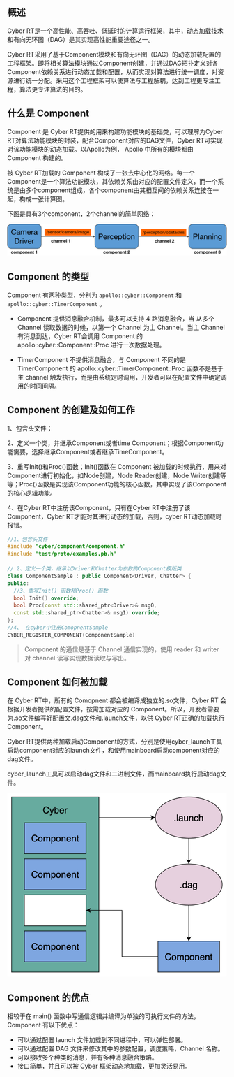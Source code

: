 ## 概述

Cyber RT是一个高性能、高吞吐、低延时的计算运行框架，其中，动态加载技术和有向无环图（DAG）是其实现高性能重要途径之一。

Cyber RT采用了基于Component模块和有向无环图（DAG）的动态加载配置的工程框架。即将相关算法模块通过Component创建，并通过DAG拓扑定义对各Component依赖关系进行动态加载和配置，从而实现对算法进行统一调度，对资源进行统一分配。采用这个工程框架可以使算法与工程解耦，达到工程更专注工程，算法更专注算法的目的。

## 什么是 Component

Component 是 Cyber RT提供的用来构建功能模块的基础类，可以理解为Cyber RT对算法功能模块的封装，配合Component对应的DAG文件，Cyber RT可实现对该功能模块的动态加载。以Apollo为例， Apollo 中所有的模块都由 Component 构建的。

被 Cyber RT加载的 Component 构成了一张去中心化的网络。每一个Component是一个算法功能模块，其依赖关系由对应的配置文件定义，而一个系统是由多个component组成，各个component由其相互间的依赖关系连接在一起，构成一张计算图。

下图是具有3个component，2个channel的简单网络：

![cyber_component_dag](./images/cyber_component_dag.png)

## Component 的类型

Component 有两种类型，分别为 `apollo::cyber::Component` 和 `apollo::cyber::TimerComponent` 。

- Component 提供消息融合机制，最多可以支持 4 路消息融合，当 从多个 Channel 读取数据的时候，以第一个 Channel 为主 Channel。当主 Channel 有消息到达，Cyber RT会调用 Component 的 apollo::cyber::Component::Proc 进行一次数据处理。

- TimerComponent 不提供消息融合，与 Component 不同的是 TimerComponent 的 apollo::cyber::TimerComponent::Proc 函数不是基于主 channel 触发执行，而是由系统定时调用，开发者可以在配置文件中确定调用的时间间隔。

## Component 的创建及如何工作

1、包含头文件；

2、定义一个类，并继承Component或者time Component；根据Component功能需要，选择继承Component或者继承TimeComponent。

3、重写Init()和Proc()函数；Init()函数在 Component 被加载的时候执行，用来对Component进行初始化，如Node创建，Node Reader创建，Node Writer创建等等；Proc()函数是实现该Component功能的核心函数，其中实现了该Component的核心逻辑功能。

4、在Cyber RT中注册该Component，只有在Cyber RT中注册了该Component，Cyber RT才能对其进行动态的加载，否则，cyber RT动态加载时报错。

```cpp
//1、包含头文件
#include "cyber/component/component.h"
#include "test/proto/examples.pb.h"

// 2、定义一个类，继承以Driver和Chatter为参数的Component模版类
class ComponentSample : public Component<Driver, Chatter> {
public:
  //3、重写Init() 函数和Proc() 函数
  bool Init() override;
  bool Proc(const std::shared_ptr<Driver>& msg0,
  const std::shared_ptr<Chatter>& msg1) override;
};
//4、 在cyber中注册ComopnentSample
CYBER_REGISTER_COMPONENT(ComponentSample)
```

> Component 的通信是基于 Channel 通信实现的，使用 reader 和 writer 对 channel 读写实现数据读取与写出。

## Component 如何被加载

在 Cyber RT中，所有的 Comopnent 都会被编译成独立的.so文件，Cyber RT 会根据开发者提供的配置文件，按需加载对应的 Component。所以，开发者需要为.so文件编写好配置文.dag文件和.launch文件，以供 Cyber RT正确的加载执行Component。

Cyber RT提供两种加载启动Component的方式，分别是使用cyber_launch工具启动component对应的launch文件，和使用mainboard启动component对应的dag文件。

cyber_launch工具可以启动dag文件和二进制文件，而mainboard执行启动dag文件。

![cyber_component_launch_dag](./images/cyber_component_launch_dag.png)

## Component 的优点

相较于在 main() 函数中写通信逻辑并编译为单独的可执行文件的方法，Component 有以下优点：

- 可以通过配置 launch 文件加载到不同进程中，可以弹性部署。
- 可以通过配置 DAG 文件来修改其中的参数配置，调度策略，Channel 名称。
- 可以接收多个种类的消息，并有多种消息融合策略。
- 接口简单，并且可以被 Cyber 框架动态地加载，更加灵活易用。
